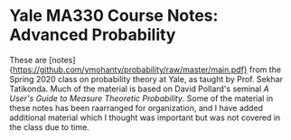 # Yale MA330 Course Notes: Advanced Probability

These are [notes]{https://github.com/ymohanty/probability/raw/master/main.pdf} from the Spring 2020 class on probability theory at Yale, as taught by Prof. Sekhar Tatikonda. 
Much of the material is based on David Pollard's seminal *A User's Guide to Measure Theoretic Probability*. Some of the material in these notes has been raarranged for organization, 
and I have added additional material which I thought was important but was not covered in the class due to time. 


